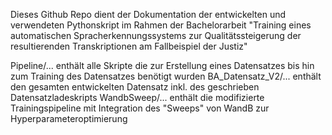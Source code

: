 Dieses Github Repo dient der Dokumentation der entwickelten und verwendeten Pythonskript im Rahmen der Bachelorarbeit "Training eines automatischen Spracherkennungssystems zur Qualitätssteigerung der resultierenden Transkriptionen am Fallbeispiel der Justiz"	

Pipeline/... enthält alle Skripte die zur Erstellung eines Datensatzes bis hin zum Training des Datensatzes benötigt wurden
BA_Datensatz_V2/... enthält den gesamten entwickelten Datensatz inkl. des geschrieben Datensatzladeskripts 
WandbSweep/... enthält die modifizierte Trainingspipeline mit Integration des "Sweeps" von WandB zur Hyperparameteroptimierung
